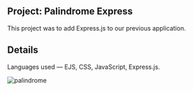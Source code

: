 ## Project: Palindrome Express

This project was to add Express.js to our previous application. 

## Details
Languages used — EJS, CSS, JavaScript, Express.js.

![palindrome](https://user-images.githubusercontent.com/88905557/138362626-2cbb06b6-1b61-4f89-9b44-f7c9b88b9a1b.png)
